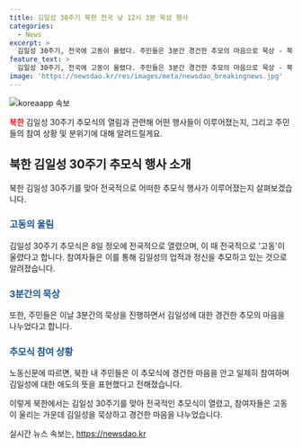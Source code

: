 ```yaml
---
title: 김일성 30주기 북한 전국 낮 12시 3분 묵상 행사
categories:
  - News
excerpt: >
  김일성 30주기, 전국에 고동이 울렸다. 주민들은 3분간 경건한 추모의 마음으로 묵상 - 북한 노동당 기관지인 노동신문은 8일 정오에 전국적으로 열린 김일성 30주기 기념행사에 대해 보도했다. 주민들은 일제히 3분간 묵상하며 추모의 마음을 전했다고 전했다.
feature_text: >
  김일성 30주기, 전국에 고동이 울렸다. 주민들은 3분간 경건한 추모의 마음으로 묵상 - 북한 노동당 기관지인 노동신문은 8일 정오에 전국적으로 열린 김일성 30주기 기념행사에 대해 보도했다. 주민들은 일제히 3분간 묵상하며 추모의 마음을 전했다고 전했다.
image: 'https://newsdao.kr/res/images/meta/newsdao_breakingnews.jpg'
---
```


<p><img src="https://newsdao.kr/res/images/meta/newsdao_breakingnews.jpg" alt="koreaapp 속보" /></p>

<p><b><span style="color: #ee2323;">북한</span></b> 김일성 30주기 추모식의 열림과 관련해 어떤 행사들이 이루어졌는지, 그리고 주민들의 참여 상황 및 분위기에 대해 알려드릴게요.</p>

<h2 data-ke-size="size26">북한 김일성 30주기 추모식 행사 소개</h2>

<p>북한 김일성 30주기를 맞아 전국적으로 어떠한 추모식 행사가 이루어졌는지 살펴보겠습니다.</p>

<h3><b><span style="color: #1a5490;">고동의 울림</span></b></h3>

<p>김일성 30주기 추모식은 8일 정오에 전국적으로 열렸으며, 이 때 전국적으로 '고동'이 울렸다고 합니다. 참여자들은 이를 통해 김일성의 업적과 정신을 추모하고 있는 것으로 알려졌습니다.</p>

<h3><b><span style="color: #1a5490;">3분간의 묵상</span></b></h3>

<p>또한, 주민들은 이날 3분간의 묵상을 진행하면서 김일성에 대한 경건한 추모의 마음을 나누었다고 합니다.</p>

<h3><b><span style="color: #1a5490;">추모식 참여 상황</span></b></h3>

<p>노동신문에 따르면, 북한 내 주민들은 이 추모식에 경건한 마음을 안고 일제히 참여하며 김일성에 대한 애도의 뜻을 표현했다고 전해졌습니다.</p>

<p>이렇게 북한에서는 김일성 30주기를 맞아 전국적인 추모식이 열렸고, 참여자들은 고동이 울리는 가운데 김일성을 묵상하고 경건한 마음을 나누었습니다.</p>
실시간 뉴스 속보는, <a href="https://newsdao.kr" rel="dofollow">https://newsdao.kr</a>



